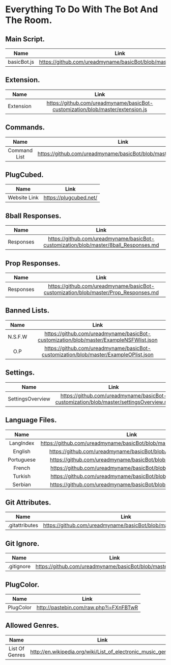 Everything To Do With The Bot And The Room.
===========================================



Main Script.
------------
|Name|Link|
|:-------------------------------------------------:|:-------------------------------------------------:|
|basicBot.js|https://github.com/ureadmyname/basicBot/blob/master/basicBot.js|

Extension.
----------
|Name|Link|
|:-------------------------------------------------:|:-------------------------------------------------:|
|Extension|https://github.com/ureadmyname/basicBot-customization/blob/master/extension.js|

Commands.
---------
|Name|Link|
|:-------------------------------------------------:|:-------------------------------------------------:|
|Command List|https://github.com/ureadmyname/basicBot/blob/master/commands.md|

PlugCubed.
----------
|Name|Link|
|:-------------------------------------------------:|:-------------------------------------------------:|
|Website Link|https://plugcubed.net/|

8ball Responses.
----------------
|Name|Link|
|:-------------------------------------------------:|:-------------------------------------------------:|
|Responses|https://github.com/ureadmyname/basicBot-customization/blob/master/8ball_Responses.md|

Prop Responses.
---------------
|Name|Link|
|:-------------------------------------------------:|:-------------------------------------------------:|
|Responses|https://github.com/ureadmyname/basicBot-customization/blob/master/Prop_Responses.md|

Banned Lists.
-------------
|Name|Link|
|:-------------------------------------------------:|:-------------------------------------------------:|
|N.S.F.W|https://github.com/ureadmyname/basicBot-customization/blob/master/ExampleNSFWlist.json|
|O.P|https://github.com/ureadmyname/basicBot-customization/blob/master/ExampleOPlist.json|

Settings.
---------
|Name|Link|
|:-------------------------------------------------:|:-------------------------------------------------:|
|SettingsOverview|https://github.com/ureadmyname/basicBot-customization/blob/master/settingsOverview.md|

Language Files.
-----------
|Name|Link|
|:-------------------------------------------------:|:-------------------------------------------------:|
|LangIndex|https://github.com/ureadmyname/basicBot/blob/master/lang/langIndex.json|
|English|https://github.com/ureadmyname/basicBot/blob/master/lang/en.json|
|Portuguese|https://github.com/ureadmyname/basicBot/blob/master/lang/pt.json|
|French|https://github.com/ureadmyname/basicBot/blob/master/lang/fr.json|
|Turkish|https://github.com/ureadmyname/basicBot/blob/master/lang/tr.json|
|Serbian|https://github.com/ureadmyname/basicBot/blob/master/lang/sr.json|

Git Attributes.
---------------
|Name|Link|
|:-------------------------------------------------:|:-------------------------------------------------:|
|.gitattributes|https://github.com/ureadmyname/basicBot/blob/master/.gitattributes|

Git Ignore.
-----------
|Name|Link|
|:-------------------------------------------------:|:-------------------------------------------------:|
|.gitignore|https://github.com/ureadmyname/basicBot/blob/master/.gitignore|

PlugColor.
-----------
|Name|Link|
|:-------------------------------------------------:|:-------------------------------------------------:|
|PlugColor|http://pastebin.com/raw.php?i=FXnFBTwR|

Allowed Genres.
---------------
|Name|Link|
|:-------------------------------------------------:|:-------------------------------------------------:|
|List Of Genres|http://en.wikipedia.org/wiki/List_of_electronic_music_genres|
